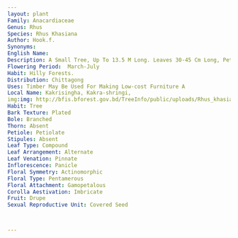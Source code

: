 ```yaml
---
layout: plant
Family: Anacardiaceae
Genus: Rhus
Species: Rhus Khasiana
Author: Hook.f.
Synonyms: 
English Name: 
Description: A Small Tree, Up To 13.5 M Long. Leaves 30-45 Cm Long, Petiolate, Pinnate, Leaflets 5-12 Pairs, Often Alternate, Lanceolate, 7.5-12.5 Ã— 1.5-4.5 Cm, Acuminate, Base Obliquely Cuneate, Serrate Or Sub-entire, Hairy Along The Midrib And Nerves Beneath, Lateral Nerves About 15 On Either Side Of The Midrib, Very Slender, Slightly Arched. Inflorescence Terminal, Rather Lax. Calyx 5-lobed. Petals Free, Imbricate, Disc Fleshy. Stamens Inserted At The Base Of The Disc, Often Lobed. Carpels 3, Syncarpous, Ovary Superior, 1-celled, Ovule 1, Styles 3, Stigmas Capitate. Fruit An Ovate-orbicular Drupe, 7 Mm In Diameter, Compressed, Pedicelled, Epicarp Thin, Mesocarp Fibrous. 
Flowering Period:  March-July
Habit: Hilly Forests.
Distribution: Chittagong
Uses: Timber May Be Used For Making Low-cost Furniture A
Local Name: Kakrisingha, Kakra-shringi, 
img:img: http://bfis.bforest.gov.bd/TreeInfo/public/uploads/Rhus_khasiana.jpg
Habit: Tree
Bark Texture: Plated
Bole: Branched
Thorn: Absent
Petiole: Petiolate
Stipules: Absent
Leaf Type: Compound
Leaf Arrangement: Alternate
Leaf Venation: Pinnate
Inflorescence: Panicle
Floral Symmetry: Actinomorphic
Floral Type: Pentamerous
Floral Attachment: Gamopetalous
Corolla Aestivation: Imbricate
Fruit: Drupe
Sexual Reproductive Unit: Covered Seed



---
```


